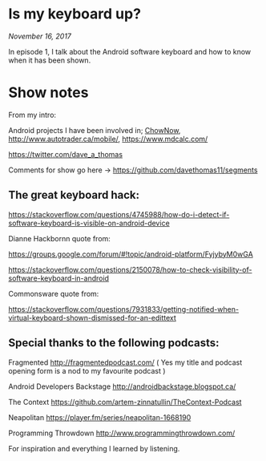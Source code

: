 # Is my keyboard up?

_November 16, 2017_

In episode 1, I talk about the Android software keyboard and how to know when it has been shown.

# Show notes
From my intro:

Android projects I have been involved in; [ChowNow](https://www.chownow.com/), http://www.autotrader.ca/mobile/, https://www.mdcalc.com/

https://twitter.com/dave_a_thomas

Comments for show go here -> https://github.com/davethomas11/segments

 

## The great keyboard hack:

https://stackoverflow.com/questions/4745988/how-do-i-detect-if-software-keyboard-is-visible-on-android-device

Dianne Hackbornn quote from:

https://groups.google.com/forum/#!topic/android-platform/FyjybyM0wGA

https://stackoverflow.com/questions/2150078/how-to-check-visibility-of-software-keyboard-in-android

Commonsware quote from:

https://stackoverflow.com/questions/7931833/getting-notified-when-virtual-keyboard-shown-dismissed-for-an-edittext

 

 

## Special thanks to the following podcasts:

Fragmented http://fragmentedpodcast.com/ ( Yes my title and podcast opening form is a nod to my favourite podcast )

Android Developers Backstage http://androidbackstage.blogspot.ca/ 

The Context https://github.com/artem-zinnatullin/TheContext-Podcast

Neapolitan https://player.fm/series/neapolitan-1668190

Programming Throwdown http://www.programmingthrowdown.com/

For inspiration and everything I learned by listening.
